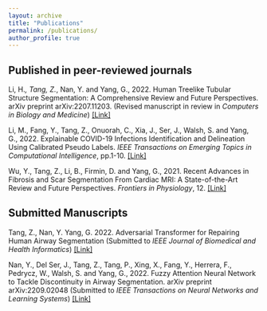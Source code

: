 ```yaml
---
layout: archive
title: "Publications"
permalink: /publications/
author_profile: true
---
```

## Published in peer-reviewed journals

Li, H.*, Tang, Z.*, Nan, Y. and Yang, G., 2022. Human Treelike Tubular Structure Segmentation: A Comprehensive Review and Future Perspectives. arXiv preprint arXiv:2207.11203. (Revised manuscript in review in <i>Computers in Biology and Medicine</i>)
[[Link]]([https://arxiv.org/abs/2207.11203](https://www.sciencedirect.com/science/article/pii/S0010482522009490?via%3Dihub))

Li, M., Fang, Y., Tang, Z., Onuorah, C., Xia, J., Ser, J., Walsh, S. and Yang, G., 2022. Explainable COVID-19 Infections Identification and Delineation Using Calibrated Pseudo Labels. <i>IEEE Transactions on Emerging Topics in Computational Intelligence</i>, pp.1-10.
[[Link]](https://ieeexplore.ieee.org/document/9836338)

Wu, Y., Tang, Z., Li, B., Firmin, D. and Yang, G., 2021. Recent Advances in Fibrosis and Scar Segmentation From Cardiac MRI: A State-of-the-Art Review and Future Perspectives. <i>Frontiers in Physiology</i>, 12.
[[Link]](https://www.frontiersin.org/articles/10.3389/fphys.2021.709230/full)

## Submitted Manuscripts

Tang, Z., Nan, Y. Yang, G. 2022. Adversarial Transformer for Repairing Human Airway Segmentation (Submitted to <i>IEEE Journal of Biomedical and Health Informatics</i>) [[Link]](https://arxiv.org/abs/2210.12029#)

Nan, Y., Del Ser, J., Tang, Z., Tang, P., Xing, X., Fang, Y., Herrera, F., Pedrycz, W., Walsh, S. and Yang, G., 2022. Fuzzy Attention Neural Network to Tackle Discontinuity in Airway Segmentation. arXiv preprint arXiv:2209.02048 (Submitted to <i>IEEE Transactions on Neural Networks and Learning Systems</i>)
[[Link]](https://arxiv.org/abs/2209.02048)

